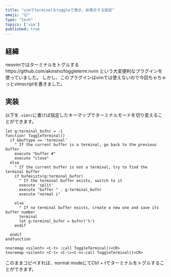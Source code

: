 ```yaml
---
title: "vimでterminalをtoggleで表示、非表示する設定"
emoji: "😊"
type: "tech"
topics: ['vim']
published: true
---
```


## 経緯
neovimではターミナルをトグルするhttps://github.com/akinsho/toggleterm.nvim という大変便利なプラグインを使っていました。
しかし、このプラグインはvimでは使えないので今回ちゃちゃっとvimscriptを書きました。

## 実装
以下を`.vimrc`に書けば指定したキーマップでターミナルモードを切り変えることができます。
``` vim
let g:terminal_bufnr = -1
function! ToggleTerminal()
  if &buftype == 'terminal'
    " If the current buffer is a terminal, go back to the previous buffer
    execute "buffer #"
    execute "close"
  else
    " If the current buffer is not a terminal, try to find the terminal buffer
    if bufexists(g:terminal_bufnr)
      " If the terminal buffer exists, switch to it
      execute 'split'
      execute "buffer " . g:terminal_bufnr
      execute "normal i"

    else
      " If no terminal buffer exists, create a new one and save its buffer number
      terminal
      let g:terminal_bufnr = bufnr('%')
    endif

  endif
endfunction

nnoremap <silent> <C-t> :call ToggleTerminal()<CR>
tnoremap <silent> <C-t> <C-\><C-n>:call ToggleTerminal()<CR>
```
このままコピペすれば、normal modeにてCtrl + tでターミナルをトグルすることができます。

